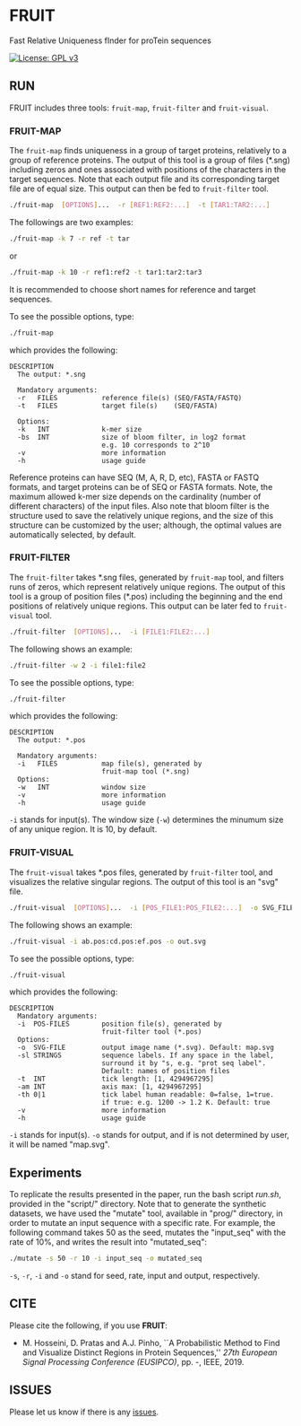 # FRUIT
Fast Relative Uniqueness fInder for proTein sequences

[![License: GPL v3](https://img.shields.io/badge/License-GPL%20v3-blue.svg)](LICENSE)

## RUN
FRUIT includes three tools: `fruit-map`, `fruit-filter` and `fruit-visual`.

### FRUIT-MAP
The `fruit-map` finds uniqueness in a group of target proteins, relatively to a group of reference proteins. The output of this tool is a group of files (*.sng) including zeros and ones associated with positions of the characters in the target sequences. Note that each output file and its corresponding target file are of equal size. This output can then be fed to `fruit-filter` tool.

```bash
./fruit-map  [OPTIONS]...  -r [REF1:REF2:...]  -t [TAR1:TAR2:...]
```
The followings are two examples:
```bash
./fruit-map -k 7 -r ref -t tar
```
or
```bash
./fruit-map -k 10 -r ref1:ref2 -t tar1:tar2:tar3
```
It is recommended to choose short names for reference and target sequences.

To see the possible options, type:
```bash
./fruit-map
```
which provides the following:
```text
DESCRIPTION
  The output: *.sng

  Mandatory arguments:
  -r   FILES           reference file(s) (SEQ/FASTA/FASTQ)
  -t   FILES           target file(s)    (SEQ/FASTA)

  Options:
  -k   INT             k-mer size
  -bs  INT             size of bloom filter, in log2 format
                       e.g. 10 corresponds to 2^10
  -v                   more information
  -h                   usage guide
```
Reference proteins can have SEQ (M, A, R, D, etc), FASTA or FASTQ formats, and target proteins can be of SEQ or FASTA formats. Note, the maximum allowed k-mer size depends on the cardinality (number of different characters) of the input files. Also note that bloom filter is the structure used to save the relatively unique regions, and the size of this structure can be customized by the user; although, the optimal values are automatically selected, by default.

### FRUIT-FILTER
The `fruit-filter` takes \*.sng files, generated by `fruit-map` tool, and filters runs of zeros, which represent relatively unique regions. The output of this tool is a group of position files (*.pos) including the beginning and the end positions of relatively unique regions. This output can be later fed to `fruit-visual` tool.

```bash
./fruit-filter  [OPTIONS]...  -i [FILE1:FILE2:...]
```

The following shows an example:
```bash
./fruit-filter -w 2 -i file1:file2
```

To see the possible options, type:
```bash
./fruit-filter
```
which provides the following:
```text
DESCRIPTION
  The output: *.pos

  Mandatory arguments:
  -i   FILES           map file(s), generated by
                       fruit-map tool (*.sng)
  Options:
  -w   INT             window size
  -v                   more information
  -h                   usage guide
```
`-i` stands for input(s). The window size (`-w`) determines the minumum size of any unique region. It is 10, by default.

### FRUIT-VISUAL
The `fruit-visual` takes \*.pos files, generated by `fruit-filter` tool, and visualizes the relative singular regions. The output of this tool is an "svg" file.

```bash
./fruit-visual  [OPTIONS]...  -i [POS_FILE1:POS_FILE2:...]  -o SVG_FILE
```

The following shows an example:
```bash
./fruit-visual -i ab.pos:cd.pos:ef.pos -o out.svg
```

To see the possible options, type:
```bash
./fruit-visual
```
which provides the following:
```text
DESCRIPTION
  Mandatory arguments:
  -i  POS-FILES        position file(s), generated by
                       fruit-filter tool (*.pos)
  Options:
  -o  SVG-FILE         output image name (*.svg). Default: map.svg
  -sl STRINGS          sequence labels. If any space in the label,
                       surround it by "s, e.g. "prot seq label".
                       Default: names of position files
  -t  INT              tick length: [1, 4294967295]
  -am INT              axis max: [1, 4294967295]
  -th 0|1              tick label human readable: 0=false, 1=true.
                       if true: e.g. 1200 -> 1.2 K. Default: true
  -v                   more information
  -h                   usage guide
```
`-i` stands for input(s). `-o` stands for output, and if is not determined by user, it will be named "map.svg".

## Experiments
To replicate the results presented in the paper, run the bash script *run.sh*, provided in the "script/" directory. Note that to generate the synthetic datasets, we have used the "mutate" tool, available in "prog/" directory, in order to mutate an input sequence with a specific rate. For example, the following command takes 50 as the seed, mutates the "input_seq" with the rate of 10%, and writes the result into "mutated_seq":
```bash
./mutate -s 50 -r 10 -i input_seq -o mutated_seq
```
`-s`, `-r`, `-i` and `-o` stand for seed, rate, input and output, respectively.

<!-- ## Example -->

<!-- ### Compare fruit with other methods
In order for comparison, you might set the parameters in 
"run.sh" bash script, then run it:
```bash
./run.sh
```
With this script, you can download the datasets, install the dependencies, 
install the other tools, run all the tools, and finally, visualize the results. -->

## CITE
Please cite the following, if you use **FRUIT**:
* M. Hosseini, D. Pratas and A.J. Pinho, ``A Probabilistic Method to Find and Visualize Distinct Regions in Protein Sequences,'' *27th European Signal Processing Conference (EUSIPCO)*, pp. -, IEEE, 2019.

<!-- ## RELEASES
* [Release](https://github.com/smortezah/fruit/releases) 1: . -->

## ISSUES
Please let us know if there is any 
[issues](https://github.com/smortezah/fruit/issues).